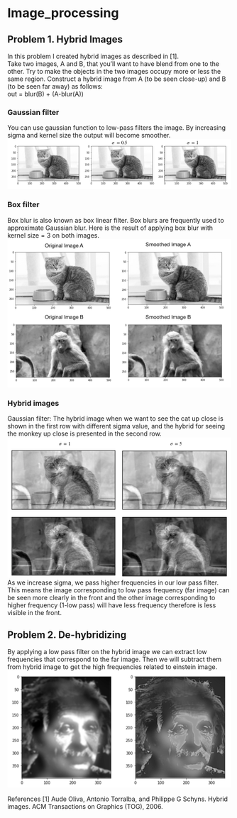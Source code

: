 # Image_processing
## Problem 1. Hybrid Images
In this problem I created hybrid images as described in [1]. </br>
Take two images, A and B, that you’ll want to have blend from one to the other. Try to make the objects in the two images occupy more or less the same region. Construct a hybrid image from A (to be seen close-up) and B (to be seen far away) as follows:</br>
out = blur(B) + (A-blur(A)) </br>
### Gaussian filter
You can use gaussian function to low-pass filters the image. By increasing sigma and kernel size the output will become smoother.</br>
![Gaussian filter](https://github.com/nikiibayat/Image_processing/blob/master/images/guassian_blur.png?raw=true)
### Box filter
Box blur is also known as box linear filter. Box blurs are frequently used to approximate Gaussian blur. Here is the result of applying box blur with kernel size = 3 on both images.</br>
![Box filter](https://github.com/nikiibayat/Image_processing/blob/master/images/box_blur.png?raw=true)
### Hybrid images
Gaussian filter:
The hybrid image when we want to see the cat up close is shown in the first row with different sigma value, and the hybrid for seeing the monkey up close is presented in the second row.</br>
![Hybrid images](https://github.com/nikiibayat/Image_processing/blob/master/images/Hybrid.png?raw=true)
As we increase sigma, we pass higher frequencies in our low pass filter. This means the image corresponding to low pass frequency (far image) can be seen more clearly in the front and the other image corresponding to higher frequency (1-low pass) will have less frequency therefore is less visible in the front.</br>
## Problem 2. De-hybridizing
By applying a low pass filter on the hybrid image we can extract low frequencies that correspond to the far image. Then we will subtract them from hybrid image to get the high frequencies related to einstein image. </br>
![De-hybrid images](https://github.com/nikiibayat/Image_processing/blob/master/images/De-hybrid.png?raw=true)

References
[1] Aude Oliva, Antonio Torralba, and Philippe G Schyns. Hybrid images. ACM Transactions
on Graphics (TOG), 2006.
